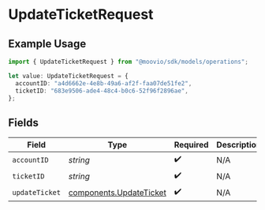 # UpdateTicketRequest

## Example Usage

```typescript
import { UpdateTicketRequest } from "@moovio/sdk/models/operations";

let value: UpdateTicketRequest = {
  accountID: "a4d6662e-4e8b-49a6-af2f-faa07de51fe2",
  ticketID: "683e9506-ade4-48c4-b0c6-52f96f2896ae",
};
```

## Fields

| Field                                                              | Type                                                               | Required                                                           | Description                                                        |
| ------------------------------------------------------------------ | ------------------------------------------------------------------ | ------------------------------------------------------------------ | ------------------------------------------------------------------ |
| `accountID`                                                        | *string*                                                           | :heavy_check_mark:                                                 | N/A                                                                |
| `ticketID`                                                         | *string*                                                           | :heavy_check_mark:                                                 | N/A                                                                |
| `updateTicket`                                                     | [components.UpdateTicket](../../models/components/updateticket.md) | :heavy_check_mark:                                                 | N/A                                                                |